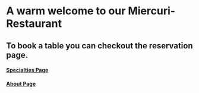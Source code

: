 # A warm welcome to our Miercuri-Restaurant

## To book a table you can checkout the reservation page.

#### [Specialties Page](specialties.md)

#### [About Page](about.md)